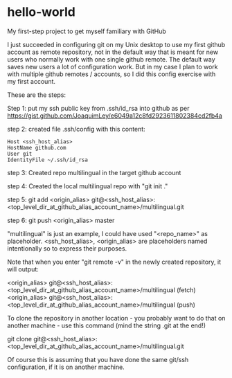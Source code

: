 # hello-world
My first-step project to get myself familiary with GitHub

I just succeeded in configuring git on my Unix desktop to use my first github account as remote repository, not in the default way that is meant for new users who normally work with one single github remote. The default way saves new users a lot of configuration work. But in my case I plan to work with multiple github remotes / accounts, so I did this config exercise with my first account.

These are the steps:

Step 1: put my ssh public key from .ssh/id_rsa into github as per
    https://gist.github.com/JoaquimLey/e6049a12c8fd2923611802384cd2fb4a

step 2:
    created file .ssh/config with this content:

    Host <ssh_host_alias>
    HostName github.com
    User git
    IdentityFile ~/.ssh/id_rsa
    
step 3:
    Created repo multilingual in the target github account
    
step 4:
    Created the local multilingual repo with "git init ."
    
step 5:
    git add <origin_alias> git@<ssh_host_alias>:<top_level_dir_at_github_alias_account_name>/multilingual.git
    
step 6:
    git push <origin_alias> master
    
"multilingual" is just an example, I could have used "<repo_name>" as placeholder. <ssh_host_alias>, <origin_alias> are placeholders named intentionally so to express their purposes.

Note that when you enter "git remote -v" in the newly created repository, it will output:

<origin_alias> git@<ssh_host_alias>:<top_level_dir_at_github_alias_account_name>/multilingual (fetch)
<origin_alias> git@<ssh_host_alias>:<top_level_dir_at_github_alias_account_name>/multilingual (push)

To clone the repository in another location - you probably want to do that on another machine - use this command (mind the string .git at the end!)

git clone  git@<ssh_host_alias>:<top_level_dir_at_github_alias_account_name>/multilingual.git 

Of course this is assuming that you have done the same git/ssh configuration, if it is on another machine.
